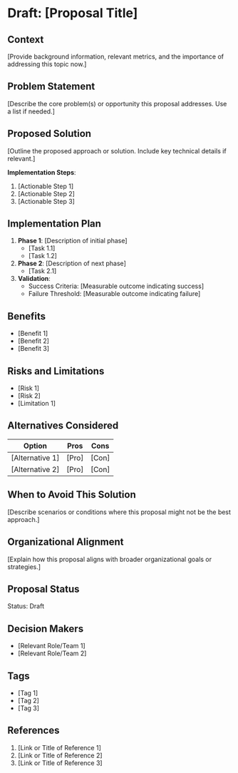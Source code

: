 # Draft: [Proposal Title]

## Context

[Provide background information, relevant metrics, and the importance of addressing this topic now.]

## Problem Statement

[Describe the core problem(s) or opportunity this proposal addresses. Use a list if needed.]

## Proposed Solution

[Outline the proposed approach or solution. Include key technical details if relevant.]

**Implementation Steps**:

1. [Actionable Step 1]
2. [Actionable Step 2]
3. [Actionable Step 3]

## Implementation Plan

1. **Phase 1**: [Description of initial phase]
   - [Task 1.1]
   - [Task 1.2]
2. **Phase 2**: [Description of next phase]
   - [Task 2.1]
3. **Validation**:
   - Success Criteria: [Measurable outcome indicating success]
   - Failure Threshold: [Measurable outcome indicating failure]

## Benefits

- [Benefit 1]
- [Benefit 2]
- [Benefit 3]

## Risks and Limitations

- [Risk 1]
- [Risk 2]
- [Limitation 1]

## Alternatives Considered

| Option          | Pros  | Cons  |
| --------------- | ----- | ----- |
| [Alternative 1] | [Pro] | [Con] |
| [Alternative 2] | [Pro] | [Con] |

## When to Avoid This Solution

[Describe scenarios or conditions where this proposal might not be the best approach.]

## Organizational Alignment

[Explain how this proposal aligns with broader organizational goals or strategies.]

## Proposal Status

Status: Draft <!-- Options: Draft | Proposed | Rejected | Accepted | Deprecated | Superseded by [Link/Reference] -->

## Decision Makers

- [Relevant Role/Team 1]
- [Relevant Role/Team 2]

## Tags

- [Tag 1]
- [Tag 2]
- [Tag 3]

## References

1. [Link or Title of Reference 1]
2. [Link or Title of Reference 2]
3. [Link or Title of Reference 3]
